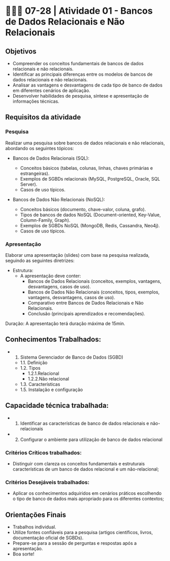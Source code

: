 # 👨🏻‍💻 07-28 | Atividade 01 - Bancos de Dados Relacionais e Não Relacionais

## Objetivos
- Compreender os conceitos fundamentais de bancos de dados relacionais e não relacionais.
- Identificar as principais diferenças entre os modelos de bancos de dados relacionais e não relacionais.
- Analisar as vantagens e desvantagens de cada tipo de banco de dados em diferentes cenários de aplicação.
- Desenvolver habilidades de pesquisa, síntese e apresentação de informações técnicas.

## Requisitos da atividade

### Pesquisa

Realizar uma pesquisa sobre bancos de dados relacionais e não relacionais, abordando os seguintes tópicos:

- Bancos de Dados Relacionais (SQL):
	- Conceitos básicos (tabelas, colunas, linhas, chaves primárias e estrangeiras).
	- Exemplos de SGBDs relacionais (MySQL, PostgreSQL, Oracle, SQL Server).
	- Casos de uso típicos.

- Bancos de Dados Não Relacionais (NoSQL):
	- Conceitos básicos (documento, chave-valor, coluna, grafo).
	- Tipos de bancos de dados NoSQL (Document-oriented, Key-Value, Column-Family, Graph).
	- Exemplos de SGBDs NoSQL (MongoDB, Redis, Cassandra, Neo4j).
	- Casos de uso típicos.

### Apresentação

Elaborar uma apresentação (slides) com base na pesquisa realizada, seguindo as seguintes diretrizes:
- Estrutura: 
	- A apresentação deve conter:
		- Bancos de Dados Relacionais (conceitos, exemplos, vantagens, desvantagens, casos de uso).
		- Bancos de Dados Não Relacionais (conceitos, tipos, exemplos, vantagens, desvantagens, casos de uso).
		- Comparativo entre Bancos de Dados Relacionais e Não Relacionais.
		- Conclusão (principais aprendizados e recomendações).

Duração: A apresentação terá duração máxima de 15min.


## Conhecimentos Trabalhados:
- 1. Sistema Gerenciador de Banco de Dados (SGBD)
	- 1.1. Definição
	- 1.2. Tipos
		- 1.2.1.Relacional
		- 1.2.2.Não relacional
	- 1.3. Características
	- 1.5. Instalação e configuração

## Capacidade técnica trabalhada:
- 1. Identificar as características de banco de dados relacionais e não-relacionais
- 2. Configurar o ambiente para utilização de banco de dados relacional

### Critérios Críticos trabalhados:
 - Distinguir com clareza os conceitos fundamentais e estruturais características de um banco de dados relacional e um não-relacional;

### Critérios Desejáveis trabalhados:
- Aplicar os conhecimentos adquiridos em cenários práticos escolhendo o tipo de banco de dados mais apropriado para os diferentes contextos;

## Orientações Finais

- Trabalhos individual.
- Utilize fontes confiáveis para a pesquisa (artigos científicos, livros, documentação oficial de SGBDs).
- Prepare-se para a sessão de perguntas e respostas após a apresentação.
- Boa sorte!